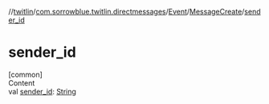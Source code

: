 //[twitlin](../../../index.md)/[com.sorrowblue.twitlin.directmessages](../../index.md)/[Event](../index.md)/[MessageCreate](index.md)/[sender_id](sender_id.md)



# sender_id  
[common]  
Content  
val [sender_id](sender_id.md): [String](https://kotlinlang.org/api/latest/jvm/stdlib/kotlin/-string/index.html)  



